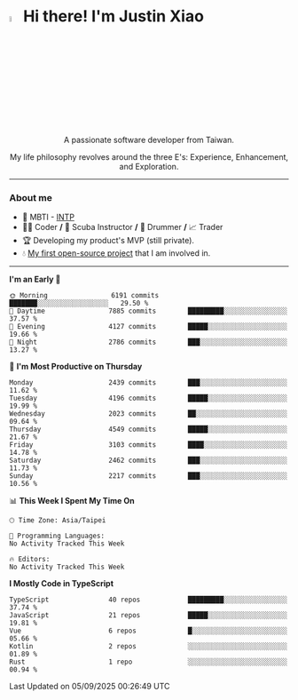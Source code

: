 # <img src="https://media.giphy.com/media/hvRJCLFzcasrR4ia7z/giphy.gif" width="5%">Hi there! I'm Justin Xiao
<p align="center">A passionate software developer from Taiwan.  </p>
<p align="center">My life philosophy revolves around the three E's: Experience, Enhancement, and Exploration.</p>

---
### About me
- 👀 MBTI - [INTP](https://www.16personalities.com/intp-personality)
- 👨‍💻 Coder **/** 🤿 Scuba Instructor **/** 🥁 Drummer **/** 📈 Trader
- 🏆 Developing my product's MVP (still private).
- 💧 [My first open-source project](https://github.com/Game-as-a-Service/Game-Lobby-Web) that I am involved in.

---
<!--START_SECTION:waka-->
**I'm an Early 🐤** 

```text
🌞 Morning                6191 commits        ███████░░░░░░░░░░░░░░░░░░   29.50 % 
🌆 Daytime                7885 commits        █████████░░░░░░░░░░░░░░░░   37.57 % 
🌃 Evening                4127 commits        █████░░░░░░░░░░░░░░░░░░░░   19.66 % 
🌙 Night                  2786 commits        ███░░░░░░░░░░░░░░░░░░░░░░   13.27 % 
```
📅 **I'm Most Productive on Thursday** 

```text
Monday                   2439 commits        ███░░░░░░░░░░░░░░░░░░░░░░   11.62 % 
Tuesday                  4196 commits        █████░░░░░░░░░░░░░░░░░░░░   19.99 % 
Wednesday                2023 commits        ██░░░░░░░░░░░░░░░░░░░░░░░   09.64 % 
Thursday                 4549 commits        █████░░░░░░░░░░░░░░░░░░░░   21.67 % 
Friday                   3103 commits        ████░░░░░░░░░░░░░░░░░░░░░   14.78 % 
Saturday                 2462 commits        ███░░░░░░░░░░░░░░░░░░░░░░   11.73 % 
Sunday                   2217 commits        ███░░░░░░░░░░░░░░░░░░░░░░   10.56 % 
```


📊 **This Week I Spent My Time On** 

```text
🕑︎ Time Zone: Asia/Taipei

💬 Programming Languages: 
No Activity Tracked This Week

🔥 Editors: 
No Activity Tracked This Week
```

**I Mostly Code in TypeScript** 

```text
TypeScript               40 repos            █████████░░░░░░░░░░░░░░░░   37.74 % 
JavaScript               21 repos            █████░░░░░░░░░░░░░░░░░░░░   19.81 % 
Vue                      6 repos             █░░░░░░░░░░░░░░░░░░░░░░░░   05.66 % 
Kotlin                   2 repos             ░░░░░░░░░░░░░░░░░░░░░░░░░   01.89 % 
Rust                     1 repo              ░░░░░░░░░░░░░░░░░░░░░░░░░   00.94 % 
```




 Last Updated on 05/09/2025 00:26:49 UTC
<!--END_SECTION:waka-->

